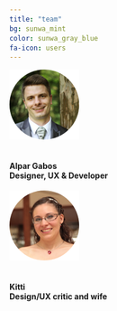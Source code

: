 ```yaml
---
title: "team"
bg: sunwa_mint
color: sunwa_gray_blue
fa-icon: users
---
```


<div>
	<div class="center row half column" >
		<img src="img/business_man.png" style="padding-bottom:15px"/>	
		<h4><strong>Alpar Gabos</strong><br>Designer, UX &amp; Developer</h4>
	</div>
	<div class="center row half column">
		<img src="img/wife.png" style="padding-bottom:15px"/>			
		<h4><strong>Kitti</strong><br>Design/UX critic and wife</h4>
	</div>
</div>